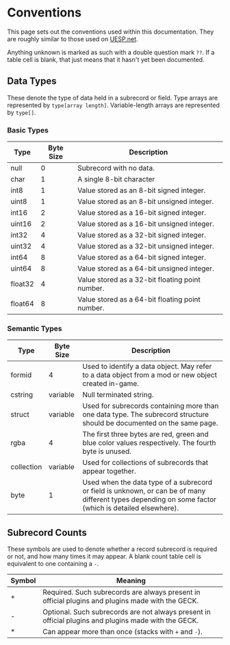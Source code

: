 Conventions
===========

This page sets out the conventions used within this documentation. They are roughly similar to those used on [UESP.net](http://www.uesp.net/wiki/Tes5Mod:File_Format_Conventions).

Anything unknown is marked as such with a double question mark `??`. If a table cell is blank, that just means that it hasn't yet been documented.

## Data Types

These denote the type of data held in a subrecord or field. Type arrays are represented by `type[array length]`. Variable-length arrays are represented by `type[]`.

### Basic Types

Type | Byte Size | Description
-----|-----------|------------
null | 0 | Subrecord with no data.
char | 1 | A single 8-bit character
int8 | 1 | Value stored as an 8-bit signed integer.
uint8 | 1 | Value stored as an 8-bit unsigned integer.
int16 | 2 | Value stored as a 16-bit signed integer.
uint16 | 2 | Value stored as a 16-bit unsigned integer.
int32 | 4 | Value stored as a 32-bit signed integer.
uint32 | 4 | Value stored as a 32-bit unsigned integer.
int64 | 8 | Value stored as a 64-bit signed integer.
uint64 | 8 | Value stored as a 64-bit unsigned integer.
float32 | 4 | Value stored as a 32-bit floating point number.
float64 | 8 | Value stored as a 64-bit floating point number.

### Semantic Types

Type | Byte Size | Description
-----|-----------|------------
formid | 4 | Used to identify a data object. May refer to a data object from a mod or new object created in-game.
cstring | variable | Null terminated string.
struct | variable | Used for subrecords containing more than one data type. The subrecord structure should be documented on the same page.
rgba | 4 | The first three bytes are red, green and blue color values respectively. The fourth byte is unused.
collection | variable | Used for collections of subrecords that appear together.
byte | 1 | Used when the data type of a subrecord or field is unknown, or can be of many different types depending on some factor (which is detailed elsewhere).

## Subrecord Counts

These symbols are used to denote whether a record subrecord is required or not, and how many times it may appear. A blank count table cell is equivalent to one containing a `-`.

Symbol | Meaning
-------|--------
\+ | Required. Such subrecords are always present in official plugins and plugins made with the GECK.
\- | Optional. Such subrecords are not always present in official plugins and plugins made with the GECK.
\* | Can appear more than once (stacks with `+` and `-`).
